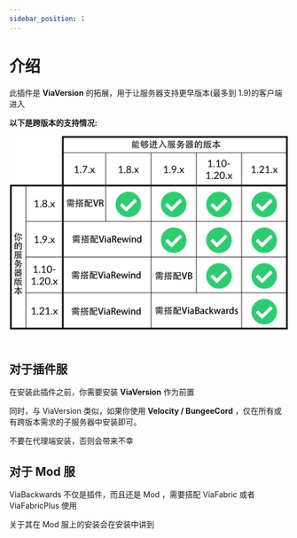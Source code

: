 ```yaml
---
sidebar_position: 1
---
```


# 介绍

此插件是 **ViaVersion** 的拓展，用于让服务器支持更早版本(最多到 1.9)的客户端进入

**以下是跨版本的支持情况:**

![](_images/supports.png)

## 对于插件服

在安装此插件之前，你需要安装 **ViaVersion** 作为前置

同时，与 ViaVersion 类似，如果你使用 **Velocity / BungeeCord** ，仅在所有或有跨版本需求的子服务器中安装即可。

不要在代理端安装，否则会带来不幸

## 对于 Mod 服

ViaBackwards 不仅是插件，而且还是 Mod ，需要搭配 ViaFabric 或者 ViaFabricPlus 使用

关于其在 Mod 服上的安装会在安装中讲到